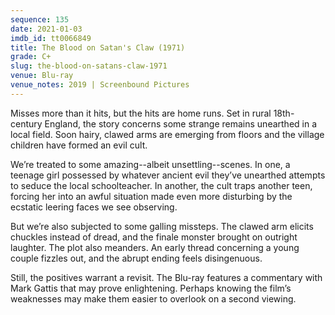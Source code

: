 ```yaml
---
sequence: 135
date: 2021-01-03
imdb_id: tt0066849
title: The Blood on Satan's Claw (1971)
grade: C+
slug: the-blood-on-satans-claw-1971
venue: Blu-ray
venue_notes: 2019 | Screenbound Pictures
---
```


Misses more than it hits, but the hits are home runs. Set in rural 18th-century England, the story concerns some strange remains unearthed in a local field. Soon hairy, clawed arms are emerging from floors and the village children have formed an evil cult.

<!-- end -->

We’re treated to some amazing--albeit unsettling--scenes. In one, a teenage girl possessed by whatever ancient evil they’ve unearthed attempts to seduce the local schoolteacher. In another, the cult traps another teen, forcing her into an awful situation made even more disturbing by the ecstatic leering faces we see observing.

But we’re also subjected to some galling missteps. The clawed arm elicits chuckles instead of dread, and the finale monster brought on outright laughter. The plot also meanders. An early thread concerning a young couple fizzles out, and the abrupt ending feels disingenuous.

Still, the positives warrant a revisit. The Blu-ray features a commentary with Mark Gattis that may prove enlightening. Perhaps knowing the film’s weaknesses may make them easier to overlook on a second viewing.
